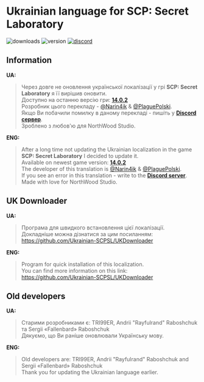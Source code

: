 # Ukrainian language for SCP: Secret Laboratory
![downloads](https://img.shields.io/github/downloads/Ukrainian-SCPSL/Ukrainian-language/total?logo=github&style=flat-square)
![version](https://img.shields.io/github/v/release/Ukrainian-SCPSL/Ukrainian-language?include_prereleases&logo=github&style=flat-square)
[![discord](https://img.shields.io/discord/1052888868514447401?label=Discord&logo=discord&style=flat-square)](https://discord.gg/xBYJmpHptk&style=flat-square)
## Information
**UA:**
> Через довге не оновлення української локалізації у грі **SCP: Secret Laboratory** я її вирішив оновити.  
> Доступно на останню версію гри: **[14.0.2](https://github.com/Ukrainian-SCPSL/Ukrainian-language/releases/tag/v3.14.3)**                                                        
> Розробник цього перекладу - [@Narin4ik](https://github.com/Narin4ik) & [@PlaguePolski](https://github.com/PlagueFencer).                                                            
> Якщо Ви побачили помилку в даному перекладі - пишіть у **[Discord сервер](https://discord.gg/xBYJmpHptk)**.                    
> Зроблено з любов'ю для NorthWood Studio.

**ENG:**
> After a long time not updating the Ukrainian localization in the game **SCP: Secret Laboratory** I decided to update it.                                               
> Available on newest game version: **[14.0.2](https://github.com/Ukrainian-SCPSL/Ukrainian-language/releases/tag/v3.14.3)**           
> The developer of this translation is [@Narin4ik](https://github.com/Narin4ik) & [@PlaguePolski](https://github.com/PlagueFencer).                                                 
> If you see an error in this translation - write to the **[Discord server](https://discord.gg/xBYJmpHptk)**.               
> Made with love for NorthWood Studio.               
               
               
## UK Downloader
**UA:**               
> Програма для швидкого встановлення цієї локалізації.               
> Докладніше можна дізнатися за цим посиланням: https://github.com/Ukrainian-SCPSL/UKDownloader

**ENG:**               
> Program for quick installation of this localization.               
> You can find more information on this link: https://github.com/Ukrainian-SCPSL/UKDownloader
     
## Old developers
**UA:**
> Старими розробниками є: TRI99ER, Andrii "Rayfulrand" Raboshchuk та Sergii «Fallenbard» Raboshchuk                                    
> Дякуємо, що Ви раніше оновлювали Українську мову.

**ENG:**
> Old developers are: TRI99ER, Andrii "Rayfulrand" Raboshchuk and Sergii «Fallenbard» Raboshchuk                                           
> Thank you for updating the Ukrainian language earlier.                                                              
